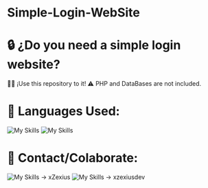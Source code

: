 ﻿# Simple-Login-WebSite

<h1>🔒 ¿Do you need a simple login website?</h1>

🫴🏻 ¡Use this repository to it!
⚠️ PHP and DataBases are not included.

<h1>👅 Languages Used:</h1>

![My Skills](https://skillicons.dev/icons?i=html)
![My Skills](https://skillicons.dev/icons?i=css)

<h1>💬 Contact/Colaborate:</h1>

![My Skills](https://skillicons.dev/icons?i=discord) -> xZexius
![My Skills](https://skillicons.dev/icons?i=twitter) -> xzexiusdev
